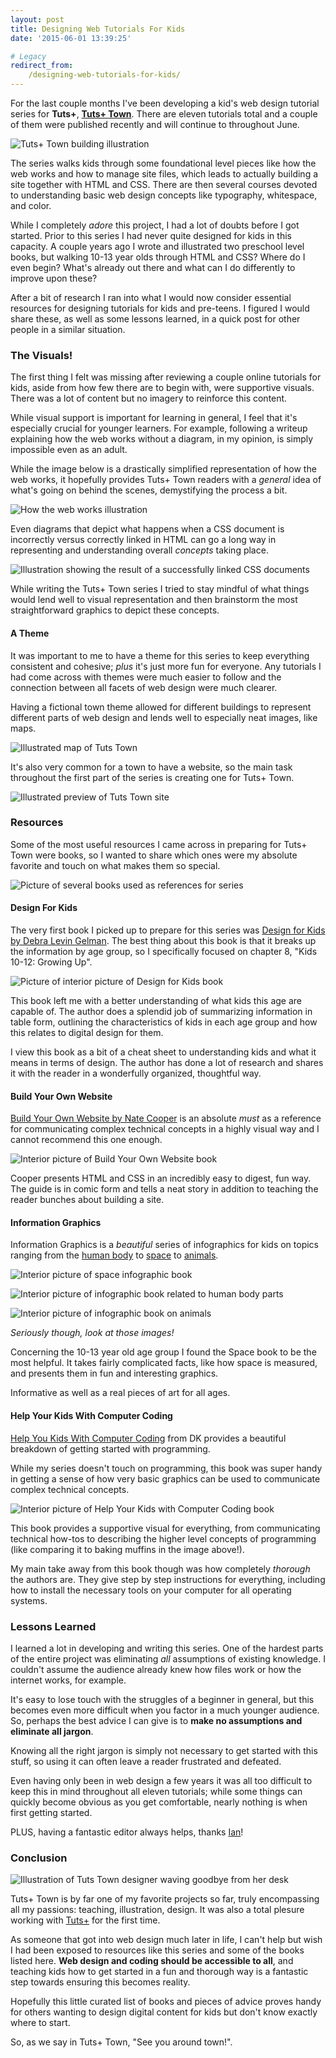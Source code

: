 ```yaml
---
layout: post
title: Designing Web Tutorials For Kids
date: '2015-06-01 13:39:25'

# Legacy
redirect_from:
    /designing-web-tutorials-for-kids/
---
```


For the last couple months I've been developing a kid's web design tutorial series for **Tuts+**, **[Tuts+ Town](http://webdesign.tutsplus.com/series/web-design-for-kids--cms-823)**. There are eleven tutorials total and a couple of them were published recently and will continue to throughout June.

![Tuts+ Town building illustration](/content/2015/May/Screen-Shot-2015-05-31-at-1-28-39-PM-2.png)

The series walks kids through some foundational level pieces like how the web works and how to manage site files, which leads to actually building a site together with HTML and CSS. There are then several courses devoted to understanding basic web design concepts like typography, whitespace, and color.

While I completely *adore* this project, I had a lot of doubts before I got started. Prior to this series I had never quite designed for kids in this capacity. A couple years ago I wrote and illustrated two preschool level books, but walking 10-13 year olds through HTML and CSS? Where do I even begin? What's already out there and what can I do differently to improve upon these?

After a bit of research I ran into what I would now consider essential resources for designing tutorials for kids and pre-teens. I figured I would share these, as well as some lessons learned, in a quick post for other people in a similar situation.  

### The Visuals!
The first thing I felt was missing after reviewing a couple online tutorials for kids, aside from how few there are to begin with, were supportive visuals. There was a lot of content but no imagery to reinforce this content.

While visual support is important for learning in general, I feel that it's especially crucial for younger learners. For example, following a writeup explaining how the web works without a diagram, in my opinion, is simply impossible even as an adult.

While the image below is a drastically simplified representation of how the web works, it hopefully provides Tuts+ Town readers with a *general* idea of what's going on behind the scenes, demystifying the process a bit.

![How the web works illustration](/content/2015/May/Screen-Shot-2015-05-31-at-1-44-22-PM.png)

Even diagrams that depict what happens when a CSS document is incorrectly versus correctly linked in HTML can go a long way in representing and understanding overall *concepts* taking place.

![Illustration showing the result of a successfully linked CSS documents](/content/2015/May/Screen-Shot-2015-05-31-at-1-46-06-PM.png)

While writing the Tuts+ Town series I tried to stay mindful of what things would lend well to visual representation and then brainstorm the most straightforward graphics to depict these concepts.

#### A Theme
It was important to me to have a theme for this series to keep everything consistent and cohesive; *plus* it's just more fun for everyone. Any tutorials I had come across with themes were much easier to follow and the connection between all facets of web design were much clearer.

Having a fictional town theme allowed for different buildings to represent different parts of web design and lends well to especially neat images, like maps.

![Illustrated map of Tuts Town](/content/2015/May/Screen-Shot-2015-05-31-at-1-31-42-PM-1.png)

It's also very common for a town to have a website, so the main task throughout the first part of the series is creating one for Tuts+ Town.

![Illustrated preview of Tuts Town site](/content/2015/Jun/Screen-Shot-2015-06-01-at-7-42-54-AM.png)

### Resources
Some of the most useful resources I came across in preparing for Tuts+ Town were books, so I wanted to share which ones were my absolute favorite and touch on what makes them so special.

![Picture of several books used as references for series](/content/2015/May/pic1-1.jpg)

#### Design For Kids
The very first book I picked up to prepare for this series was [Design for Kids by Debra Levin Gelman](http://www.amazon.com/Design-Kids-Digital-Products-Learning/dp/1933820306/ref=sr_1_1?ie=UTF8&qid=1433100732&sr=8-1&keywords=design+for+kids). The best thing about this book is that it breaks up the information by age group, so I specifically focused on chapter 8, "Kids 10-12: Growing Up".

![Picture of interior picture of Design for Kids book](/content/2015/May/pic3-1.jpg)

This book left me with a better understanding of what kids this age are capable of. The author does a splendid job of summarizing information in table form, outlining the characteristics of kids in each age group and how this relates to digital design for them.

I view this book as a bit of a cheat sheet to understanding kids and what it means in terms of design. The author has done a lot of research and shares it with the reader in a wonderfully organized, thoughtful way.

#### Build Your Own Website
[Build Your Own Website by Nate Cooper](http://www.amazon.com/Build-Your-Own-Website-WordPress/dp/1593275226/ref=sr_1_1?ie=UTF8&qid=1433100793&sr=8-1&keywords=build+your+own+website) is an absolute *must* as a reference for communicating complex technical concepts in a highly visual way and I cannot recommend this one enough.

![Interior picture of Build Your Own Website book](/content/2015/May/pic11-2.jpg)

Cooper presents HTML and CSS in an incredibly easy to digest, fun way. The guide is in comic form and tells a neat story in addition to teaching the reader bunches about building a site.

#### Information Graphics
Information Graphics is a *beautiful* series of infographics for kids on topics ranging from the [human body](http://www.amazon.com/Information-Graphics-Human-Simon-Rogers/dp/0763671231/ref=pd_bxgy_14_img_z) to [space](http://www.amazon.com/Information-Graphics-Space-Simon-Rogers/dp/0763677698/ref=sr_1_1?ie=UTF8&qid=1433100810&sr=8-1&keywords=information+graphics+space) to [animals](http://www.amazon.com/Information-Graphics-Kingdom-Simon-Rogers/dp/0763671223/ref=pd_bxgy_14_img_y).

![Interior picture of space infographic book](/content/2015/May/pic7-2.jpg)

![Interior picture of infographic book related to human body parts](/content/2015/May/pic5-1.jpg)

![Interior picture of infographic book on animals](/content/2015/May/pic13-1.jpg)

*Seriously though, look at those images!*

Concerning the 10-13 year old age group I found the Space book to be the most helpful. It takes fairly complicated facts, like how space is measured, and presents them in fun and interesting graphics.

Informative as well as a real pieces of art for all ages.

#### Help Your Kids With Computer Coding
[Help You Kids With Computer Coding](http://www.amazon.com/Help-Your-Kids-Computer-Coding/dp/146541956X/ref=sr_1_1?s=books&ie=UTF8&qid=1433101024&sr=1-1&keywords=help+your+kids+with+computer+coding) from DK provides a beautiful breakdown of getting started with programming.

While my series doesn't touch on programming, this book was super handy in getting a sense of how very basic graphics can be used to communicate complex technical concepts.

![Interior picture of Help Your Kids with Computer Coding book](/content/2015/May/pic10-1.jpg)

This book provides a supportive visual for everything, from communicating technical how-tos to describing the higher level concepts of programming (like comparing it to baking muffins in the image above!).

My main take away from this book though was how completely *thorough* the authors are. They give step by step instructions for everything, including how to install the necessary tools on your computer for all operating systems.

### Lessons Learned
I learned a lot in developing and writing this series. One of the hardest parts of the entire project was eliminating *all* assumptions of existing knowledge. I couldn't assume the audience already knew how files work or how the internet works, for example.

It's easy to lose touch with the struggles of a beginner in general, but this becomes even more difficult when you factor in a much younger audience. So, perhaps the best advice I can give is to **make no assumptions and eliminate all jargon**.

Knowing all the right jargon is simply not necessary to get started with this stuff, so using it can often leave a reader frustrated and defeated.

Even having only been in web design a few years it was all too difficult to keep this in mind throughout all eleven tutorials; while some things can quickly become obvious as you get comfortable, nearly nothing is when first getting started.

PLUS, having a fantastic editor always helps, thanks [Ian](http://tutsplus.com/authors/ian-yates)!

### Conclusion
![Illustration of Tuts Town designer waving goodbye from her desk](/content/2015/May/Screen-Shot-2015-05-31-at-1-30-27-PM-1.png)

Tuts+ Town is by far one of my favorite projects so far, truly encompassing all my passions: teaching, illustration, design. It was also a total plesure working with [Tuts+](http://tutsplus.com/) for the first time.  

As someone that got into web design much later in life, I can't help but wish I had been exposed to resources like this series and some of the books listed here. **Web design and coding should be accessible to all**, and teaching kids how to get started in a fun and thorough way is a fantastic step towards ensuring this becomes reality.

Hopefully this little curated list of books and pieces of advice proves handy for others wanting to design digital content for kids but don't know exactly where to start.

So, as we say in Tuts+ Town, "See you around town!".
